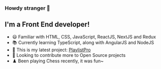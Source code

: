 ### Howdy stranger 👋


## I'm a Front End developer!

- 😃 Familiar with HTML, CSS, JavaScript, ReactJS, NextJS and Redux
- 📚 Currently learning TypeScript, along with AngularJS and NodeJS
- 🎵 This is my latest project: [PlaylistPro][spotify]
- 👯 Looking to contribute more to Open Source projects
- ♟️ Been playing Chess recently, it was fun~


[spotify]: https://playlistpro-spotify.herokuapp.com/

